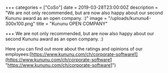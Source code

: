 +++
categories = ["CoSo"]
date = 2019-03-28T23:00:00Z
description = "We are not only recommended, but are now also happy about our second Kununu award as an open company. :)"
image = "/uploads/kununu4-300x100.png"
title = "Kununu OPEN COMPANY"

+++
We are not only recommended, but are now also happy about our second Kununu award as an open company. :)

Here you can find out more about the ratings and opinions of our employees:[https://www.kununu.com/ch/corporate-software1](https://www.kununu.com/ch/corporate-software1 "https://www.kununu.com/ch/corporate-software1")
